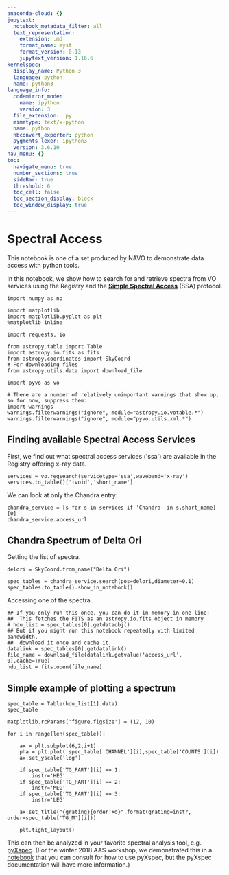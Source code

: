 ```yaml
---
anaconda-cloud: {}
jupytext:
  notebook_metadata_filter: all
  text_representation:
    extension: .md
    format_name: myst
    format_version: 0.13
    jupytext_version: 1.16.6
kernelspec:
  display_name: Python 3
  language: python
  name: python3
language_info:
  codemirror_mode:
    name: ipython
    version: 3
  file_extension: .py
  mimetype: text/x-python
  name: python
  nbconvert_exporter: python
  pygments_lexer: ipython3
  version: 3.6.10
nav_menu: {}
toc:
  navigate_menu: true
  number_sections: true
  sideBar: true
  threshold: 6
  toc_cell: false
  toc_section_display: block
  toc_window_display: true
---
```


# Spectral Access

This notebook is one of a set produced by NAVO to demonstrate data access with python tools.

In this notebook, we show how to search for and retrieve spectra from VO services using the Registry and the __[Simple Spectral Access](http://www.ivoa.net/documents/SSA/)__ (SSA) protocol.

```{code-cell} ipython3
import numpy as np

import matplotlib
import matplotlib.pyplot as plt
%matplotlib inline

import requests, io

from astropy.table import Table
import astropy.io.fits as fits
from astropy.coordinates import SkyCoord
# For downloading files
from astropy.utils.data import download_file

import pyvo as vo

# There are a number of relatively unimportant warnings that show up, so for now, suppress them:
import warnings
warnings.filterwarnings("ignore", module="astropy.io.votable.*")
warnings.filterwarnings("ignore", module="pyvo.utils.xml.*")
```

## Finding available Spectral Access Services

First, we find out what spectral access services ('ssa') are available in the Registry offering x-ray data.

```{code-cell} ipython3
services = vo.regsearch(servicetype='ssa',waveband='x-ray')
services.to_table()['ivoid','short_name']
```

We can look at only the Chandra entry:

```{code-cell} ipython3
chandra_service = [s for s in services if 'Chandra' in s.short_name][0]
chandra_service.access_url
```

## Chandra Spectrum of Delta Ori

Getting the list of spectra.

```{code-cell} ipython3
delori = SkyCoord.from_name("Delta Ori")

spec_tables = chandra_service.search(pos=delori,diameter=0.1)
spec_tables.to_table().show_in_notebook()
```

Accessing one of the spectra.

```{code-cell} ipython3
## If you only run this once, you can do it in memory in one line:
##  This fetches the FITS as an astropy.io.fits object in memory
# hdu_list = spec_tables[0].getdataobj()
## But if you might run this notebook repeatedly with limited bandwidth,
##  download it once and cache it.
datalink = spec_tables[0].getdatalink()
file_name = download_file(datalink.getvalue('access_url', 0),cache=True)
hdu_list = fits.open(file_name)
```

## Simple example of plotting a spectrum

```{code-cell} ipython3
spec_table = Table(hdu_list[1].data)
spec_table
```

```{code-cell} ipython3
matplotlib.rcParams['figure.figsize'] = (12, 10)

for i in range(len(spec_table)):

    ax = plt.subplot(6,2,i+1)
    pha = plt.plot( spec_table['CHANNEL'][i],spec_table['COUNTS'][i])
    ax.set_yscale('log')

    if spec_table['TG_PART'][i] == 1:
        instr='HEG'
    if spec_table['TG_PART'][i] == 2:
        instr='MEG'
    if spec_table['TG_PART'][i] == 3:
        instr='LEG'

    ax.set_title("{grating}{order:+d}".format(grating=instr, order=spec_table['TG_M'][i]))

    plt.tight_layout()
```

This can then be analyzed in your favorite spectral analysis tool, e.g., [pyXspec](https://heasarc.gsfc.nasa.gov/xanadu/xspec/python/html/index.html).  (For the winter 2018 AAS workshop, we demonstrated this in a [notebook](https://github.com/NASA-NAVO/aas_workshop_2018/blob/master/heasarc/heasarc_Spectral_Access.md) that you can consult for how to use pyXspec, but the pyXspec documentation will have more information.)

```{code-cell} ipython3

```
